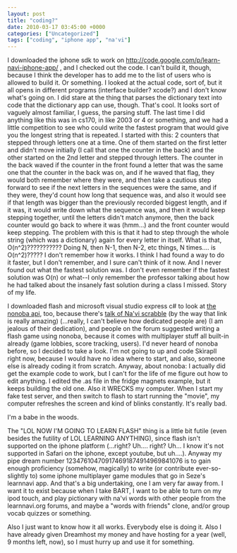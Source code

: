 ```yaml
---
layout: post
title: "coding?"
date: 2010-03-17 03:45:00 +0000
categories: ["Uncategorized"]
tags: ["coding", "iphone app", "na'vi"]
---
```


I downloaded the iphone sdk to work on http://code.google.com/p/learn-navi-iphone-app/ , and I checked out the code. I can't build it, though, because I think the developer has to add me to the list of users who is allowed to build it. Or something. I looked at the actual code, sort of, but it all opens in different programs (interface builder? xcode?) and I don't know what's going on. I did stare at the thing that parses the dictionary text into code that the dictionary app can use, though. That's cool. It looks sort of vaguely almost familiar, I guess, the parsing stuff. The last time I did anything like this was in cs170, in like 2003 or 4 or something, and we had a little competition to see who could write the fastest program that would give you the longest string that is repeated. I started with this: 2 counters that stepped through letters one at a time. One of them started on the first letter and didn't move initially (I call that one the counter in the back) and the other started on the 2nd letter and stepped through letters. The counter in the back waved if the counter in the front found a letter that was the same one that the counter in the back was on, and if he waved that flag, they would both remember where they were, and then take a cautious step forward to see if the next letters in the sequences were the same, and if they were, they'd count how long that sequence was, and also it would see if that length was bigger than the previously recorded biggest length, and if it was, it would write down what the sequence was, and then it would keep stepping together, until the letters didn't match anymore, then the back counter would go back to where it was (hmm...) and the front counter would keep stepping. The problem with this is that it had to step through the whole string (which was a dictionary) again for every letter in itself. What is that, O(n^2)??????????? Doing N, then N-1, then N-2, etc things, N times.... is O(n^2)????? I don't remember how it works. I think I had found a way to do it faster, but I don't remember, and I sure can't think of it now. And I never found out what the fastest solution was. I don't even remember if the fastest solution was O(n) or what--I only remember the professor talking about how he had talked about the insanely fast solution during a class I missed. Story of my life.

I downloaded flash and microsoft visual studio express c# to look at [the nonoba api](http://www.nonoba.com/developers/documentation/multiplayerapi/gettingstarted), too, because there's [talk of Na'vi scrabble](http://forum.learnnavi.org/your-projects-other-resources/navi-scrabble-letter-count/msg116485/#msg116485) (by the way that link is really amazing) (...really, I can't believe how dedicated people are) (I am jealous of their dedication), and people on the forum suggested writing a flash game using nonoba, because it comes with multiplayer stuff all built-in already (game lobbies, score tracking, users). I'd never heard of nonoba before, so I decided to take a look. I'm not going to up and code Skìrapll right now, because I would have no idea where to start, and also, someone else is already coding it from scratch. Anyway, about nonoba: I actually did get the example code to work, but I can't for the life of me figure out how to edit anything. I edited the .as file in the fridge magnets example, but it keeps building the old one. Also it WRECKS my computer. When I start my fake test server, and then switch to flash to start running the "movie", my computer refreshes the screen and kind of blinks constantly. It's really bad.

I'm a babe in the woods.

The "LOL NOW I'M GOING TO LEARN FLASH" thing is a little bit futile (even besides the futility of LOL LEARNING ANYTHING), since flash isn't supported on the iphone platform (...right? Uh.... right? Uh... I know it's not supported in Safari on the iphone, except youtube, but uh....). Anyway my pipe dream number 123476104709174691874914969841076 is to gain enough proficiency (somehow, magically) to write (or contribute ever-so-slightly to) some iphone multiplayer game modules that go in Seze's learnnavi app. And that's a big undertaking, one I am very far away from. I want it to exist because when I take BART, I want to be able to turn on my ipod touch, and play pictionary with na'vi words with other people from the learnnavi.org forums, and maybe a "words with friends" clone, and/or group vocab quizzes or something. 

Also I just want to know how it all works. Everybody else is doing it. Also I have already given Dreamhost my money and have hosting for a year (well, 9 months left, now), so I must hurry up and use it for something.